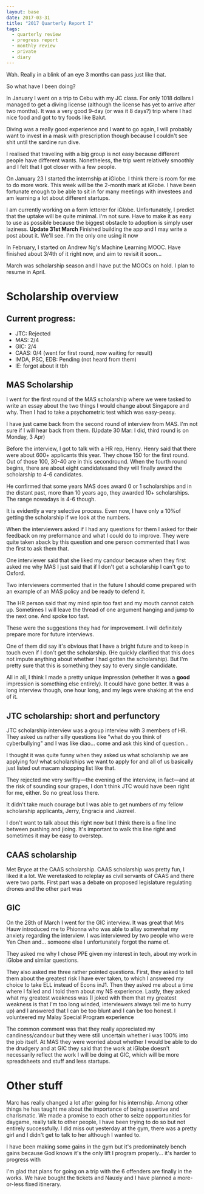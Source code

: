 ```yaml
---
layout: base
date: 2017-03-31
title: "2017 Quarterly Report I"
tags:
  - quarterly review
  - progress report
  - monthly review
  - private
  - diary
---
```


Wah. Really in a blink of an eye 3 months can pass just like that.

So what have I been doing?

In January I went on a trip to Cebu with my JC class. For only 1018 dollars I managed to get a diving license (although the license has yet to arrive after two months). It was a very good 9-day (or was it 8 days?) trip where I had nice food and got to try foods like Balut.

Diving was a really good experience and I want to go again, I will probably want to invest in a mask with prescription though because I couldn't see shit until the sardine run dive.

I realised that traveling with a big group is not easy because different people have different wants. Nonetheless, the trip went relatively smoothly and I felt that I got closer with a few people.

On January 23 I started the internship at iGlobe.
I think there is room for me to do more work.
This week will be the 2-month mark at iGlobe. I have been fortunate enough to be able to sit in for many meetings with investees and am learning a lot about different startups.

I am currently working on a form letterer for iGlobe. Unfortunately, I predict that the uptake will be quite minimal. 
I'm not sure. Have to make it as easy to use as possible because the biggest obstacle to adoption is simply user laziness.
**Update 31st March** Finished building the app and I may write a post about it. We'll see. I'm the only one using it now

In February, I started on Andrew Ng's Machine Learning MOOC. Have finished about 3/4th of it right now, and aim to revisit it soon... 

March was scholarship season and I have put the MOOCs on hold. I plan to resume in April.

# Scholarship overview

## Current progress:

* JTC: Rejected
* MAS: 2/4
* GIC: 2/4
* CAAS: 0/4 (went for first round, now waiting for result)
* IMDA, PSC, EDB: Pending (not heard from them)
* IE: forgot about it tbh


## MAS Scholarship

I went for the first round of the MAS scholarship where we were tasked to write an essay about the two things I would change about Singapore and why. Then I had to take a psychometric test which was easy-peasy.

I have just came back from the second round of interview from MAS. I'm not sure if I will hear back from them. (Update 30 Mar: I did, third round is on Monday, 3 Apr)

Before the interview, I got to talk with a HR rep, Henry. Henry said that there were about 600+ applicants this year. They chose 150 for the first round. Out of those 100, 30-40 are in this secondround. When the fourth round begins, there are about eight candidatesand they will finally award the scholarship to 4-6 candidates.

He confirmed that some years MAS does award 0 or 1 scholarships and in the distant past, more than 10 years ago, they awarded 10+ scholarships. The range nowadays is 4-6 though.

It is evidently a very selective process. Even now, I have only a 10%of getting the scholarship if we look at the numbers.

When the interviewers asked if I had any questions for them I asked for their feedback on my preformance and what I could do to improve. They were quite taken aback by this question and one person commented that I was the first to ask them that.

One interviewer said that she liked my candour because when they first asked me why MAS I just said that if I don't get a scholarship I can't go to Oxford.

Two interviewers commented that in the future I should come prepared with an example of an MAS policy and be ready to defend it. 

The HR person said that my mind spin too fast and my mouth cannot catch up. Sometimes I will leave the thread of one argument hanging and jump to the next one. And spoke too fast.

These were the suggestions they had for improvement. I will definitely prepare more for future interviews.

One of them did say it's obvious that I have a bright future and to keep in touch even if I don't get the scholarship. (He quickly clarified that this does not impute anything about whether I had gotten the scholarship). But I'm pretty sure that this is something they say to every single candidate.

All in all, I think I made a pretty unique impression (whether it was a **good** impression is something else entirely). It could have gone better. It was a long interview though, one hour long, and my legs were shaking at the end of it.

## JTC scholarship: short and perfunctory

JTC scholarship interview was a group interview with 3 members of HR. They asked us rather silly questions like "what do you think of cyberbullying" and I was like diao... come and ask this kind of question... 

I thought it was quite funny when they asked us what scholarship we are applying for/ what scholarships we want to apply for and all of us basically just listed out macam shopping list like that.

They rejected me very swiftly—the evening of the interview, in fact—and at the risk of sounding sour grapes, I don't think JTC would have been right for me, either. So no great loss there.

It didn't take much courage but I was able to get numbers of my fellow scholarship applicants, Jerry, Engracia and Jazreel.

I don't want to talk about this right now but I think there is a fine line between pushing and jioing. It's important to walk this line right and sometimes it may be easy to overstep.


## CAAS scholarship 

Met Bryce at the CAAS scholarship. CAAS scholarship was pretty fun, I liked it a lot. We weretasked to roleplay as civil servants of CAAS and there were two parts. First part was a debate on proposed legislature regulating drones and the other part was

## GIC 

On the 28th of March I went for the GIC interview. It was great that Mrs Hauw introduced me to Phionna who was able to allay somewhat my anxiety regarding the interview. I was interviewed by two people who were Yen Chen and... someone else I unfortunately forgot the name of.

They asked me why I chose PPE given my interest in tech, about my work in iGlobe and similar questions.

They also asked me three rather pointed questions. First, they asked to tell them about the greatest risk I have ever taken, to which I answered my choice to take ELL instead of Econs inJ1. Then they asked me about a time where I failed and I told them about my NS experience. Lastly, they asked what my greatest weakness was (I joked with them that my greatest weakness is that I'm too long winded, interviewers always tell me to hurry up) and I answered that I can be too blunt and I can be too honest. I volunteered my Malay Special Program experience

The common comment was that they really appreciated my candiness/candour but they were still uncertain whether i was 100% into the job itself. At MAS they were worried about whether I would be able to do the drudgery and at GIC they said that the work at iGlobe doesn't necessarily reflect the work I will be doing at GIC, which will be more spreadsheets and stuff and less startups. 

# Other stuff

Marc has really changed a lot after going for his internship. Among other things he has taught me about the importance of being assertive and charismatic. We made a promise to each other to seize oppportunities for daygame, really talk to other people, I have been trying to do so but not entirely successfully. I did miss out yesterday at the gym, there was a pretty girl and I didn't get to talk to her although I wanted to.

I have been making some gains in the gym but it's predominately bench gains because God knows it's the only lift I program properly... it's harder to progress with 

I'm glad that plans for going on a trip with the 6 offenders are finally in the works. We have bought the tickets and Nauxiy and I have planned a more-or-less fixed itinerary.
